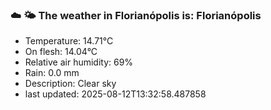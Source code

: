 ### ☁️ 🌤️  The weather in Florianópolis is: Florianópolis

- Temperature: 14.71°C
- On flesh: 14.04°C
- Relative air humidity: 69%
- Rain: 0.0 mm
- Description: Clear sky
- last updated: 2025-08-12T13:32:58.487858
